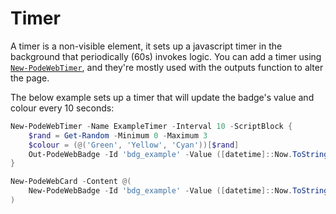 # Timer

A timer is a non-visible element, it sets up a javascript timer in the background that periodically (60s) invokes logic. You can add a timer using [`New-PodeWebTimer`](../../../Functions/Elements/New-PodeWebTimer), and they're mostly used with the outputs function to alter the page.

The below example sets up a timer that will update the badge's value and colour every 10 seconds:

```powershell
New-PodeWebTimer -Name ExampleTimer -Interval 10 -ScriptBlock {
    $rand = Get-Random -Minimum 0 -Maximum 3
    $colour = (@('Green', 'Yellow', 'Cyan'))[$rand]
    Out-PodeWebBadge -Id 'bdg_example' -Value ([datetime]::Now.ToString('yyyy-MM-dd HH:mm:ss')) -Colour $colour
}

New-PodeWebCard -Content @(
    New-PodeWebBadge -Id 'bdg_example' -Value ([datetime]::Now.ToString('yyyy-MM-dd HH:mm:ss')) -Colour Cyan
)
```
